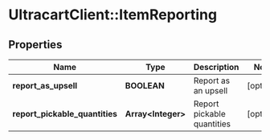 # UltracartClient::ItemReporting

## Properties
Name | Type | Description | Notes
------------ | ------------- | ------------- | -------------
**report_as_upsell** | **BOOLEAN** | Report as an upsell | [optional] 
**report_pickable_quantities** | **Array&lt;Integer&gt;** | Report pickable quantities | [optional] 


